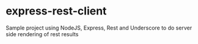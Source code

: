 express-rest-client
===================

Sample project using NodeJS, Express, Rest and Underscore to do server side rendering of rest results

